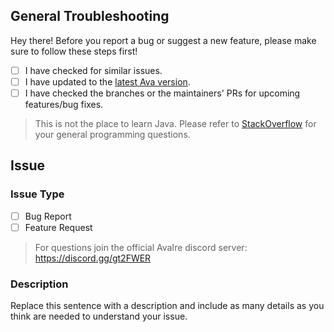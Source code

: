 [version]: https://github.com/avaire/avaire/blob/master/build.gradle#L10
[guild]: https://discord.gg/gt2FWER
[stack overflow]: https://stackoverflow.com/questions/tagged/java

## General Troubleshooting

Hey there! Before you report a bug or suggest a new feature,
  please make sure to follow these steps first!
  
- [ ] I have checked for similar issues.
- [ ] I have updated to the [latest Ava version][version].
- [ ] I have checked the branches or the maintainers' PRs for upcoming features/bug fixes.

> This is not the place to learn Java. Please refer to [StackOverflow][stack overflow]
  for your general programming questions.

## Issue

### Issue Type

- [ ] Bug Report
- [ ] Feature Request

> For questions join the official AvaIre discord server: https://discord.gg/gt2FWER

### Description

Replace this sentence with a description and include as many details as you think are needed to understand your issue.
